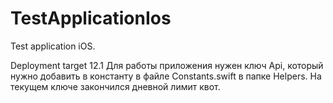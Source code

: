 # TestApplicationIos
Test application iOS.

Deployment target 12.1
Для работы приложения нужен ключ Api, который нужно добавить в константу в файле Constants.swift в папке Helpers. 
На текущем ключе закончился дневной лимит квот.
